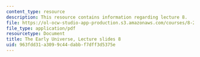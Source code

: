```yaml
---
content_type: resource
description: This resource contains information regarding lecture 8.
file: https://ol-ocw-studio-app-production.s3.amazonaws.com/courses/8-286-the-early-universe-fall-2013/963fdd31a3099c44dabbf7dff3d5375e_MIT8_286F13_lec08.pdf
file_type: application/pdf
resourcetype: Document
title: The Early Universe, Lecture slides 8
uid: 963fdd31-a309-9c44-dabb-f7dff3d5375e
---
```

